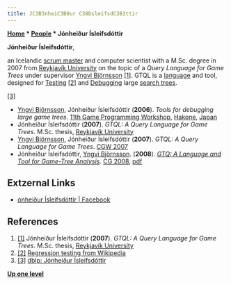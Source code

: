 ```yaml
---
title: JC3B3nheiC3B0ur C38DsleifsdC3B3ttir
---
```

**[Home](Home "Home") \* [People](People "People") \* Jónheiður Ísleifsdóttir**


**Jónheiður Ísleifsdóttir**,  

an Icelandic [scrum master](https://en.wikipedia.org/wiki/Scrum_(software_development)) and computer scientist with a M.Sc. degree in 2007 from [Reykjavík University](https://en.wikipedia.org/wiki/Reykjav%C3%ADk_University) on the topic of a *Query Language for Game Trees* under supervisor [Yngvi Björnsson](Yngvi_Bj%C3%B6rnsson "Yngvi Björnsson")
<a id="cite-note-1" href="#cite-ref-1">[1]</a>. 
GTQL is a [language](Languages "Languages") and tool, designed for [Testing](Engine_Testing "Engine Testing") <a id="cite-note-2" href="#cite-ref-2">[2]</a> and [Debugging](Debugging "Debugging") large [search trees](Search_Tree "Search Tree").






<a id="cite-note-3" href="#cite-ref-3">[3]</a>



* [Yngvi Björnsson](Yngvi_Bj%C3%B6rnsson "Yngvi Björnsson"), Jónheiður Ísleifsdóttir (**2006**). *Tools for debugging large game trees*. [11th Game Programming Workshop](http://www.computer-shogi.org/gpw/gpw11_e.html), [Hakone](https://en.wikipedia.org/wiki/Hakone,_Kanagawa), [Japan](https://en.wikipedia.org/wiki/Japan)
* Jónheiður Ísleifsdóttir (**2007**). *GTQL: A Query Language for Game Trees*. M.Sc. thesis, [Reykjavík University](https://en.wikipedia.org/wiki/Reykjav%C3%ADk_University)
* [Yngvi Björnsson](Yngvi_Bj%C3%B6rnsson "Yngvi Björnsson"), Jónheiður Ísleifsdóttir (**2007**). *GTQL: A Query Language for Game Trees*. [CGW 2007](CGW_2007 "CGW 2007")
* Jónheiður Ísleifsdóttir, [Yngvi Björnsson](Yngvi_Bj%C3%B6rnsson "Yngvi Björnsson"). (**2008**). *[GTQ: A Language and Tool for Game-Tree Analysis](https://link.springer.com/chapter/10.1007/978-3-540-87608-3_20)*. [CG 2008](CG_2008 "CG 2008"), [pdf](http://www.ru.is/faculty/yngvi/pdf/IsleifsdottirB08.pdf)


## Extzernal Links


* [ónheiður Ísleifsdóttir | Facebook](https://www.facebook.com/jonheidur)


## References


1. <a id="cite-ref-1" href="#cite-note-1">[1]</a> Jónheiður Ísleifsdóttir (**2007**). *GTQL: A Query Language for Game Trees*. M.Sc. thesis, [Reykjavík University](https://en.wikipedia.org/wiki/Reykjav%C3%ADk_University)
2. <a id="cite-ref-2" href="#cite-note-2">[2]</a> [Regression testing from Wikipedia](https://en.wikipedia.org/wiki/Regression_testing)
3. <a id="cite-ref-3" href="#cite-note-3">[3]</a> [dblp: Jónheiður Ísleifsdóttir](https://dblp.uni-trier.de/pid/39/4208.html)

**[Up one level](People "People")**







 

